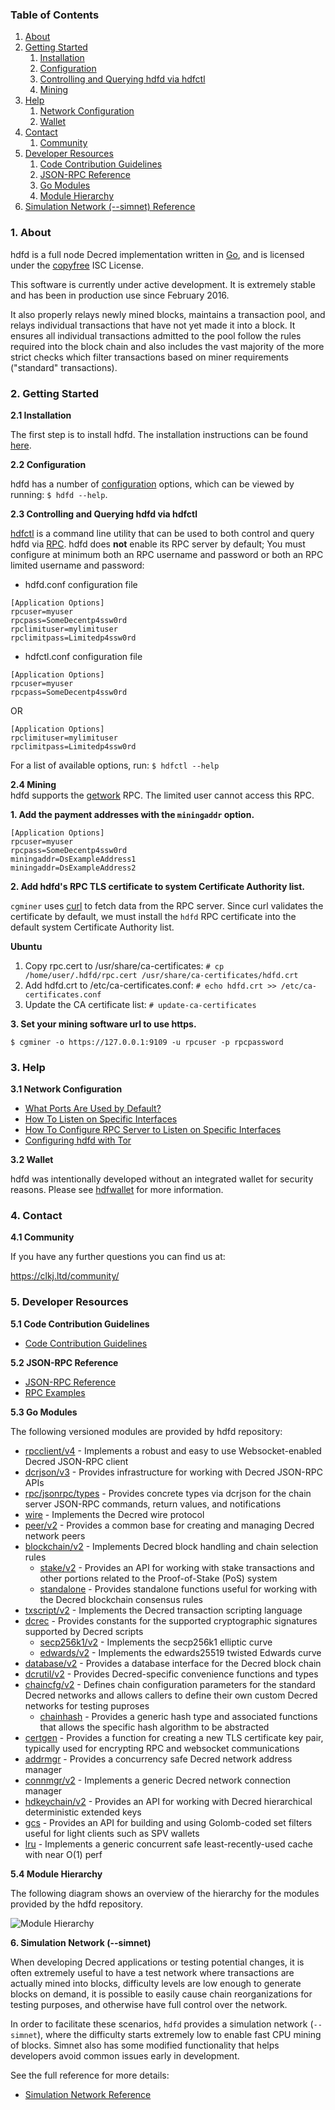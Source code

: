 ### Table of Contents
1. [About](#About)
2. [Getting Started](#GettingStarted)
    1. [Installation](#Installation)
    2. [Configuration](#Configuration)
    3. [Controlling and Querying hdfd via hdfctl](#DcrctlConfig)
    4. [Mining](#Mining)
3. [Help](#Help)
    1. [Network Configuration](#NetworkConfig)
    2. [Wallet](#Wallet)
4. [Contact](#Contact)
    1. [Community](#ContactCommunity)
5. [Developer Resources](#DeveloperResources)
    1. [Code Contribution Guidelines](#ContributionGuidelines)
    2. [JSON-RPC Reference](#JSONRPCReference)
    3. [Go Modules](#GoModules)
    4. [Module Hierarchy](#ModuleHierarchy)
6. [Simulation Network (--simnet) Reference](#SimnetReference)

<a name="About" />

### 1. About

hdfd is a full node Decred implementation written in [Go](https://golang.org),
and is licensed under the [copyfree](http://www.copyfree.org) ISC License.

This software is currently under active development.  It is extremely stable and
has been in production use since February 2016.

It also properly relays newly mined blocks, maintains a transaction pool, and
relays individual transactions that have not yet made it into a block.  It
ensures all individual transactions admitted to the pool follow the rules
required into the block chain and also includes the vast majority of the more
strict checks which filter transactions based on miner requirements ("standard"
transactions).

<a name="GettingStarted" />

### 2. Getting Started

<a name="Installation" />

**2.1 Installation**<br />

The first step is to install hdfd.  The installation instructions can be found
[here](https://github.com/hdfchain/hdfd/tree/master/README.md#Installation).

<a name="Configuration" />

**2.2 Configuration**<br />

hdfd has a number of [configuration](https://pkg.go.dev/github.com/hdfchain/hdfd)
options, which can be viewed by running: `$ hdfd --help`.

<a name="DcrctlConfig" />

**2.3 Controlling and Querying hdfd via hdfctl**<br />

[hdfctl](https://github.com/hdfchain/hdfctl) is a command line utility that can be
used to both control and query hdfd via
[RPC](https://www.wikipedia.org/wiki/Remote_procedure_call).  hdfd does **not**
enable its RPC server by default; You must configure at minimum both an RPC
username and password or both an RPC limited username and password:

* hdfd.conf configuration file
```
[Application Options]
rpcuser=myuser
rpcpass=SomeDecentp4ssw0rd
rpclimituser=mylimituser
rpclimitpass=Limitedp4ssw0rd
```
* hdfctl.conf configuration file
```
[Application Options]
rpcuser=myuser
rpcpass=SomeDecentp4ssw0rd
```
OR
```
[Application Options]
rpclimituser=mylimituser
rpclimitpass=Limitedp4ssw0rd
```
For a list of available options, run: `$ hdfctl --help`

<a name="Mining" />

**2.4 Mining**<br />
hdfd supports the [getwork](https://github.com/hdfchain/hdfd/tree/master/docs/json_rpc_api.mediawiki#getwork)
RPC.  The limited user cannot access this RPC.<br />

**1. Add the payment addresses with the `miningaddr` option.**<br />

```
[Application Options]
rpcuser=myuser
rpcpass=SomeDecentp4ssw0rd
miningaddr=DsExampleAddress1
miningaddr=DsExampleAddress2
```

**2. Add hdfd's RPC TLS certificate to system Certificate Authority list.**<br />

`cgminer` uses [curl](https://curl.haxx.se/) to fetch data from the RPC server.
Since curl validates the certificate by default, we must install the `hdfd` RPC
certificate into the default system Certificate Authority list.

**Ubuntu**<br />

1. Copy rpc.cert to /usr/share/ca-certificates: `# cp /home/user/.hdfd/rpc.cert /usr/share/ca-certificates/hdfd.crt`<br />
2. Add hdfd.crt to /etc/ca-certificates.conf: `# echo hdfd.crt >> /etc/ca-certificates.conf`<br />
3. Update the CA certificate list: `# update-ca-certificates`<br />

**3. Set your mining software url to use https.**<br />

`$ cgminer -o https://127.0.0.1:9109 -u rpcuser -p rpcpassword`

<a name="Help" />

### 3. Help

<a name="NetworkConfig" />

**3.1 Network Configuration**<br />
* [What Ports Are Used by Default?](https://github.com/hdfchain/hdfd/tree/master/docs/default_ports.md)
* [How To Listen on Specific Interfaces](https://github.com/hdfchain/hdfd/tree/master/docs/configure_peer_server_listen_interfaces.md)
* [How To Configure RPC Server to Listen on Specific Interfaces](https://github.com/hdfchain/hdfd/tree/master/docs/configure_rpc_server_listen_interfaces.md)
* [Configuring hdfd with Tor](https://github.com/hdfchain/hdfd/tree/master/docs/configuring_tor.md)

<a name="Wallet" />

**3.2 Wallet**<br />

hdfd was intentionally developed without an integrated wallet for security
reasons.  Please see [hdfwallet](https://github.com/hdfchain/hdfwallet) for more
information.

<a name="Contact" />

### 4. Contact

<a name="ContactCommunity" />

**4.1 Community**<br />

If you have any further questions you can find us at:

https://clkj.ltd/community/

<a name="DeveloperResources" />

### 5. Developer Resources

<a name="ContributionGuidelines" />

**5.1 Code Contribution Guidelines**

* [Code Contribution Guidelines](https://github.com/hdfchain/hdfd/tree/master/docs/code_contribution_guidelines.md)

<a name="JSONRPCReference" />

**5.2 JSON-RPC Reference**

* [JSON-RPC Reference](https://github.com/hdfchain/hdfd/tree/master/docs/json_rpc_api.mediawiki)
* [RPC Examples](https://github.com/hdfchain/hdfd/tree/master/docs/json_rpc_api.mediawiki#8-example-code)

<a name="GoModules" />

**5.3 Go Modules**

The following versioned modules are provided by hdfd repository:

* [rpcclient/v4](https://github.com/hdfchain/hdfd/tree/master/rpcclient) - Implements
  a robust and easy to use Websocket-enabled Decred JSON-RPC client
* [dcrjson/v3](https://github.com/hdfchain/hdfd/tree/master/dcrjson) - Provides
  infrastructure for working with Decred JSON-RPC APIs
* [rpc/jsonrpc/types](https://github.com/hdfchain/hdfd/tree/master/rpc/jsonrpc/types) -
  Provides concrete types via dcrjson for the chain server JSON-RPC commands,
  return values, and notifications
* [wire](https://github.com/hdfchain/hdfd/tree/master/wire) - Implements the
  Decred wire protocol
* [peer/v2](https://github.com/hdfchain/hdfd/tree/master/peer) - Provides a common
  base for creating and managing Decred network peers
* [blockchain/v2](https://github.com/hdfchain/hdfd/tree/master/blockchain) -
  Implements Decred block handling and chain selection rules
  * [stake/v2](https://github.com/hdfchain/hdfd/tree/master/blockchain/stake) -
    Provides an API for working with stake transactions and other portions
    related to the Proof-of-Stake (PoS) system
  * [standalone](https://github.com/hdfchain/hdfd/tree/master/blockchain/standalone) -
    Provides standalone functions useful for working with the Decred blockchain
    consensus rules
* [txscript/v2](https://github.com/hdfchain/hdfd/tree/master/txscript) -
  Implements the Decred transaction scripting language
* [dcrec](https://github.com/hdfchain/hdfd/tree/master/dcrec) - Provides constants
  for the supported cryptographic signatures supported by Decred scripts
  * [secp256k1/v2](https://github.com/hdfchain/hdfd/tree/master/dcrec/secp256k1) -
    Implements the secp256k1 elliptic curve
  * [edwards/v2](https://github.com/hdfchain/hdfd/tree/master/dcrec/edwards) -
    Implements the edwards25519 twisted Edwards curve
* [database/v2](https://github.com/hdfchain/hdfd/tree/master/database) -
  Provides a database interface for the Decred block chain
* [dcrutil/v2](https://github.com/hdfchain/hdfd/tree/master/dcrutil) - Provides
  Decred-specific convenience functions and types
* [chaincfg/v2](https://github.com/hdfchain/hdfd/tree/master/chaincfg) - Defines
  chain configuration parameters for the standard Decred networks and allows
  callers to define their own custom Decred networks for testing puproses
  * [chainhash](https://github.com/hdfchain/hdfd/tree/master/chaincfg/chainhash) -
    Provides a generic hash type and associated functions that allows the
    specific hash algorithm to be abstracted
* [certgen](https://github.com/hdfchain/hdfd/tree/master/certgen) - Provides a
  function for creating a new TLS certificate key pair, typically used for
  encrypting RPC and websocket communications
* [addrmgr](https://github.com/hdfchain/hdfd/tree/master/addrmgr) - Provides a
  concurrency safe Decred network address manager
* [connmgr/v2](https://github.com/hdfchain/hdfd/tree/master/connmgr) - Implements
  a generic Decred network connection manager
* [hdkeychain/v2](https://github.com/hdfchain/hdfd/tree/master/hdkeychain) -
  Provides an API for working with  Decred hierarchical deterministic extended
  keys
* [gcs](https://github.com/hdfchain/hdfd/tree/master/gcs) - Provides an API for
  building and using Golomb-coded set filters useful for light clients such as
  SPV wallets
* [lru](https://github.com/hdfchain/hdfd/tree/master/lru) - Implements a generic
  concurrent safe least-recently-used cache with near O(1) perf

<a name="ModuleHierarchy" />

**5.4 Module Hierarchy**

The following diagram shows an overview of the hierarchy for the modules
provided by the hdfd repository.

![Module Hierarchy](./assets/module_hierarchy.svg)

<a name="SimnetReference" />

**6. Simulation Network (--simnet)**

When developing Decred applications or testing potential changes, it is often
extremely useful to have a test network where transactions are actually mined
into blocks, difficulty levels are low enough to generate blocks on demand, it
is possible to easily cause chain reorganizations for testing purposes, and
otherwise have full control over the network.

In order to facilitate these scenarios, `hdfd` provides a simulation network
(`--simnet`), where the difficulty starts extremely low to enable fast CPU
mining of blocks.  Simnet also has some modified functionality that helps
developers avoid common issues early in development.

See the full reference for more details:

* [Simulation Network Reference](https://github.com/hdfchain/hdfd/tree/master/docs/simnet_environment.mediawiki)
